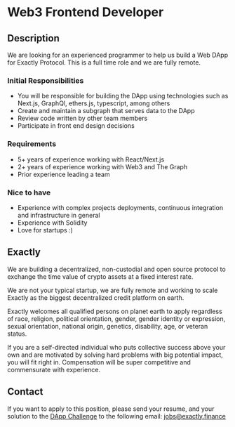# Web3 Frontend Developer

## Description

We are looking for an experienced programmer to help us build a Web DApp for Exactly Protocol.
This is a full time role and we are fully remote.

### Initial Responsibilities

- You will be responsible for building the DApp using technologies such as Next.js, GraphQl, ethers.js, typescript, among others
- Create and maintain a subgraph that serves data to the DApp
- Review code written by other team members
- Participate in front end design decisions

### Requirements

- 5+ years of experience working with React/Next.js
- 2+ years of experience working with Web3 and The Graph
- Prior experience leading a team

### Nice to have

- Experience with complex projects deployments, continuous integration and infrastructure in general
- Experience with Solidity
- Love for startups :)

## Exactly

We are building a decentralized, non-custodial and open source protocol to exchange the time value of crypto assets at a fixed interest rate.

We are not your typical startup, we are fully remote and working to scale Exactly as the biggest decentralized credit platform on earth.

Exactly welcomes all qualified persons on planet earth to apply regardless of race, religion, political orientation, gender, gender identity or expression, sexual orientation, national origin, genetics, disability, age, or veteran status.

If you are a self-directed individual who puts collective success above your own and are motivated by solving hard problems with big potential impact, you will fit right in. Compensation will be super competitive and commensurate with experience.

## Contact

If you want to apply to this position, please send your resume, and your solution to the [DApp Challenge](https://github.com/exactly-finance/dapps-challenge) to the following email: jobs@exactly.finance
